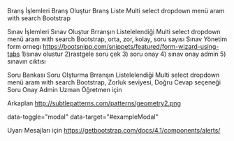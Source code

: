 Branş İşlemleri 
	Branş Oluştur
	Branş Liste Multi select dropdown menü aram with search Bootstrap	

Sınav İşlemleri
	Sınav Oluştur Brranşın Listelelendiği Multi select dropdown menü aram with search Bootstrap, orta, zor, kolay, soru sayısı
	Sınav Yönetim
	form ornegı https://bootsnipp.com/snippets/featured/form-wizard-using-tabs 
	1)sınav olustur
	2)rastgele soru çek
	3) soru onay
	4) sınav onay admin
	5) sınavın cıktısı 

Soru Bankası
	Soru Olşturma Brranşın Listelelendiği Multi select dropdown menü aram with search Bootstrap, Zorluk seviyesi, Doğru Cevap seçeneği
	Soru Onay Admin Uzman Öğretmen için

Arkaplan http://subtlepatterns.com/patterns/geometry2.png

data-toggle="modal" data-target="#exampleModal"

 Uyarı Mesajları için https://getbootstrap.com/docs/4.1/components/alerts/

